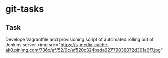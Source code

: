 # git-tasks

## Task
Develope Vagrantfile and provisioning script of automated rolling out of Jenkins server
<img src="https://s-media-cache-ak0.pinimg.com/736x/ef/52/0c/ef520c324bada92779036072d301a0f7.jpg"
